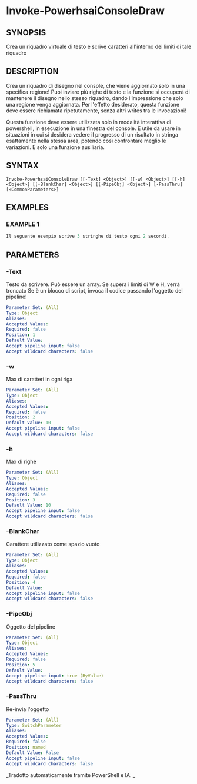 ﻿---
external help file: powershai-help.xml
schema: 2.0.0
powershai: true
---

# Invoke-PowerhsaiConsoleDraw

## SYNOPSIS <!--!= @#Synop !-->
Crea un riquadro virtuale di testo e scrive caratteri all'interno dei limiti di tale riquadro

## DESCRIPTION <!--!= @#Desc !-->
Crea un riquadro di disegno nel console, che viene aggiornato solo in una specifica regione!
Puoi inviare più righe di testo e la funzione si occuperà di mantenere il disegno nello stesso riquadro, dando l'impressione che solo una regione venga aggiornata.
Per l'effetto desiderato, questa funzione deve essere richiamata ripetutamente, senza altri writes tra le invocazioni!

Questa funzione deve essere utilizzata solo in modalità interattiva di powershell, in esecuzione in una finestra del console.
È utile da usare in situazioni in cui si desidera vedere il progresso di un risultato in stringa esattamente nella stessa area, potendo così confrontare meglio le variazioni.
È solo una funzione ausiliaria.

## SYNTAX <!--!= @#Syntax !-->

```
Invoke-PowerhsaiConsoleDraw [[-Text] <Object>] [[-w] <Object>] [[-h] <Object>] [[-BlankChar] <Object>] [[-PipeObj] <Object>] [-PassThru] [<CommonParameters>]
```

## EXAMPLES <!--!= @#Ex !-->

### EXAMPLE 1
```powershell
Il seguente esempio scrive 3 stringhe di testo ogni 2 secondi.
```


## PARAMETERS <!--!= @#Params !-->

### -Text
Testo da scrivere. Può essere un array. Se supera i limiti di W e H, verrà troncato
Se è un blocco di script, invoca il codice passando l'oggetto del pipeline!

```yml
Parameter Set: (All)
Type: Object
Aliases: 
Accepted Values: 
Required: false
Position: 1
Default Value: 
Accept pipeline input: false
Accept wildcard characters: false
```

### -w
Max di caratteri in ogni riga

```yml
Parameter Set: (All)
Type: Object
Aliases: 
Accepted Values: 
Required: false
Position: 2
Default Value: 10
Accept pipeline input: false
Accept wildcard characters: false
```

### -h
Max di righe

```yml
Parameter Set: (All)
Type: Object
Aliases: 
Accepted Values: 
Required: false
Position: 3
Default Value: 10
Accept pipeline input: false
Accept wildcard characters: false
```

### -BlankChar
Carattere utilizzato come spazio vuoto

```yml
Parameter Set: (All)
Type: Object
Aliases: 
Accepted Values: 
Required: false
Position: 4
Default Value: 
Accept pipeline input: false
Accept wildcard characters: false
```

### -PipeObj
Oggetto del pipeline

```yml
Parameter Set: (All)
Type: Object
Aliases: 
Accepted Values: 
Required: false
Position: 5
Default Value: 
Accept pipeline input: true (ByValue)
Accept wildcard characters: false
```

### -PassThru
Re-invia l'oggetto

```yml
Parameter Set: (All)
Type: SwitchParameter
Aliases: 
Accepted Values: 
Required: false
Position: named
Default Value: False
Accept pipeline input: false
Accept wildcard characters: false
```




<!--PowershaiAiDocBlockStart-->
_Tradotto automaticamente tramite PowerShell e IA. 
_
<!--PowershaiAiDocBlockEnd-->
